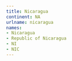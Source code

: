 ```yaml
---
title: Nicaragua
continent: NA
urlname: nicaragua
names:
- Nicaragua
- Republic of Nicaragua
- NI
- NIC
---
```


